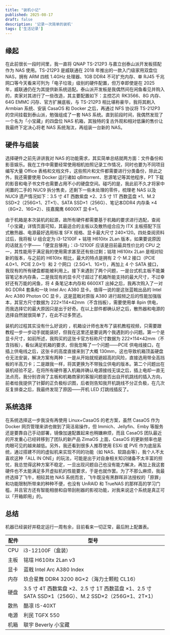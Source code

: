 ```yaml
---
title: "装机小记"
published: 2025-08-17
draft: false
description: '记录一次简单的装机'
tags: ['生活记录']
---
```


## 缘起

在此前很长一段时间里，我一直将 QNAP TS-212P3 与嘉立创泰山派开发板搭配作为 NAS 使用。TS-212P3 是威联通在 2018 年推出的一款入门级家用双盘位 NAS，拥有 ARM 四核 1.4GHz 处理器、1GB DDR4 不可扩充内存、单 RJ45 千兆网口等今天看来可列为「电子垃圾」级别的硬件配置，但万幸即使是在 2025 年，威联通仍在为其提供新系统适配。泰山派开发板是我偶然间在闲鱼看见并购入的，卖家对其进行了一些改造，其主要配置如下：主控芯片 RK3566、8G 内存、64G EMMC 闪存、官方扩展底板，与 TS-212P3 相比堪称豪华，我将其刷入 Armbian 系统、安装 CasaOS 和 Docker 之后，再通过 NFS 协议将 TS-212P3 的空间挂载到泰山派，勉强组成了一套 NAS 系统。直到前段时间，我偶然发现了一个名为「小宝藏」的四盘位 NAS 机箱，其独特的复古外观和相对低廉的售价让我最终下定决心将老 NAS 系统淘汰，再组装一台新的 NAS。

## 硬件与组装

选择硬件之前先讲讲我对 NAS 的功能需求，其实简单总结就两方面：文件备份和影音娱乐。我在工作中需要经常使用相机拍照记录工作情况，同时也要为不同项目编写大量 Office 表格和文档文件，这些照片和文件都需要进行分类备份，除此之外，我还需要使用 Docker 运行诸如 qBittorrent、思源笔记等其他程序，PT 下载的影音和电子书文件也需要占用不小的硬盘空间。碰巧的是，我此前不久才将家中闲置的二手的 NUC9 拆分售卖，还剩下一些未处理的零件，梳理老 NAS 以及 NUC9 遗产情况如下：3.5 寸 4T 西数紫盘 ×2、2.5 寸 1T 西数蓝盘 ×1、M.2 SSD×2（256G×1、2T×1）、SATA SSD×1（256G）、笔记本DDR4 内存条 ×4（8G×2、16G×2）、技嘉魔鹰 6600XT 显卡×1。

由于机箱是本次装机的起源，故所有硬件都需要基于机箱的要求进行选配，查阅「小宝藏」详情页面可知，其最适合的主板以及散热组合应为 ITX 主板搭配下压式散热器、电源最好选用标准 SFX 规格、显卡最大尺寸 240×120。四处查阅资料过后，我将板 U 组合定为 i3-12100F + 铭瑄 H610itx 2Lan 版本，如果要说原因的话就五个字——「便宜且够用」：i3-12100F 应该是目前最具性价比的 CPU 之一，其性能用于满足我的使用需求甚至还有些过剩；铭瑄 H610itx 2Lan 是相对较新的版本，与之前的 H610itx 相比，最大的特点是拥有 2 个 M.2 接口（PCIE 4.0×1、PCIE 2.0×1）和 2 个网口（2.5G×1、1G×1），再加上 4 个 SATA 接口，我现有的所有硬盘都能被利用上。接下来遇到了两个问题，一是台式机主板不能兼容笔记本内存条，二是我现有的显卡尺寸超过了机箱所能支持的最大尺寸，不过幸好还有万能的闲鱼，将 4 条笔记本内存和 6600XT 出掉之后，我再次购入了一对 8G DDR4 套条和一块 Intel Arc A380 显卡。值得一说的是这张蓝戟出品的 Intel Arc A380 Photon OC 显卡，这是蓝戟对原版 A380 进行超频之后的性能加强版本，其官方尺寸数据为 222×114×42mm（不含挡板），需要使用单 8pin 供电，而我选择它的最大原因只是出于好奇。在以上部件都确认好之后，散热器和电源的选择自然就很简单了，在此不过多赘述。

装机的过程其实没有什么好说的 ，机箱设计师也发布了装机教程视频，只需要跟教程一步一步动手就能装好，但我在这里还是要说两个我遇到的小问题。第一个是显卡尺寸，如前所述，我购买的这张卡官方标称尺寸数据为 222×114×42mm（不含挡板），看似满足机箱的要求，但我忽略了一个问题——PCIE 供电线接口，在插上供电线之后，这张卡的高度直接来到了大概 130mm，这也导致机箱顶盖硬盘仓无法安装，解决方案有两种：一是从开始就规避超高的风险，直接选用带全高挡板的半高刀卡；二是跟我一样，将其更换为不带独立供电的版本。第二个问题出在装机经验不足，在将所有硬件塞入机箱并确认电源接线无误之后，插上电却一直无法点亮，我分别咨询了主板和机箱商家的客服问题是否出自开机跳线的插入方向，前者给我提供了针脚的正负极标识图，后者则告知我开机跳线不分正负极，在几次反复排查之后，我最终发现了原因——开机 LED 灯跳线插反了。

## 系统选择

在系统选择这一步我没有再使用 Linux+CasaOS 的老方案，虽然 CasaOS 作为 Docker 网页管理来讲也做到了简洁易操作，但 Immich、Jellyfin、Emby 等服务还是要靠自己手动部署，镜像加速配置起来也稍嫌麻烦，而且 CasaOS 团队最近的开发重心已经转移到了团队的新产品 ZimaOS 上面，CasaOS 的更新频率也是肉眼可见的越来越低。另外，我还看到很多人推荐使用 ESXi 或 PVE 作为底层系统，通过搭建不同的虚拟机来实现不同的功能（如 NAS、软路由等），我个人不太喜欢这种「ALL IN ONE」的玩法，可能是出于对自身相关知识储备不太丰富的担忧，我总觉得这种方案不稳定，一旦出现问题自己也没有能力解决，再加上我这套硬件也不太能满足多开虚拟机的性能要求，于是也就作罢。为了不那么麻烦，我最终选择了飞牛，相较其他 NAS 系统而言，飞牛既没有黑群晖非法授权的「原罪」和功能限制所带来的种种不便，也没有 UnRAID 和 TrueNAS 的那样高的学习门槛，并且官方还有智能相册和自带刮削器的影视功能，对我来说这个系统是真正可以「开箱即用」的。

## 总结

机器已经装好并稳定运行一周有余，目前看来一切正常，最后附上配置表。

|配件|型号|
|---|---|
|CPU|i3-12100F（盒装）|
|主板|铭瑄 H610itx 2Lan v3|
|显卡|蓝戟  Intel Arc A380 Index|
|内存|玖合星舞 DDR4 3200 8G×2（海力士颗粒 CL16）|
|硬盘|3.5 寸 4T 西数紫盘 ×2、2.5 寸 1T 西数蓝盘 ×1、2.5 寸 SATA SSD×1（256G）、M.2 SSD×2（256G×1、2T×1）|
|散热|酷凛 IS-40XT|
|电源|利民 TGFX 550|
|机箱|联宇 Beverly 小宝藏|
